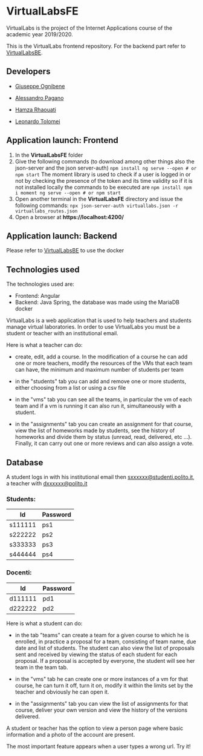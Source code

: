 # VirtualLabsFE
VirtualLabs is the project of the Internet Applications course of the academic year 2019/2020.

This is the VirtualLabs frontend repository. For the backend part refer to [VirtualLabsBE](https://github.com/letol/VirtualLabsBE).


## Developers

* [Giuseppe Ognibene](https://github.com/pinoOgni)

* [Alessandro Pagano](https://github.com/alexCodeRider)

* [Hamza Rhaouati](https://github.com/ReddaHawk)

* [Leonardo Tolomei](https://github.com/letol)


## Application launch: Frontend

1. In the **VirtualLabsFE** folder
2. Give the following commands (to download among other things also the json-server and the json server-auth)
``
npm install
ng serve --open # or npm start
``
The moment library is used to check if a user is logged in or not by checking the presence of the token and its time validity so if it is not installed locally the commands to be executed are
``
npm install
npm i moment
ng serve --open # or npm start
``
3. Open another terminal in the **VirtualLabsFE** directory and issue the following commands:
``
npx json-server-auth virtuallabs.json -r virtuallabs_routes.json
``
4. Open a browser at **https://localhost:4200/**


## Application launch: Backend

Please refer to [VirtualLabsBE](https://github.com/letol/VirtualLabsBE) to use the docker



## Technologies used

 The technologies used are:

* Frontend: Angular
* Backend: Java Spring, the database was made using the MariaDB docker

VirtualLabs is a web application that is used to help teachers and students manage virtual laboratories. In order to use VirtualLabs you must be a student or teacher with an institutional email.

Here is what a teacher can do:

* create, edit, add a course. In the modification of a course he can add one or more teachers, modify the resources of the VMs that each team can have, the minimum and maximum number of students per team

* in the "students" tab you can add and remove one or more students, either choosing from a list or using a csv file

* in the "vms" tab you can see all the teams, in particular the vm of each team and if a vm is running it can also run it, simultaneously with a student.

* in the "assignments" tab you can create an assignment for that course, view the list of homeworks made by students, see the history of homeworks and divide them by status (unread, read, delivered, etc ...). Finally, it can carry out one or more reviews and can also assign a vote.


## Database

A student logs in with his institutional email then sxxxxxx@studenti.polito.it, a teacher with dxxxxxx@polito.it

###  Students:

| Id      | Password |
| ------- | -------- |
| s111111 | ps1 |
| s222222 | ps2 |
| s333333 | ps3 |
| s444444 | ps4 |

### Docenti:

| Id      | Password |
| ------- | -------- |
| d111111 | pd1 |
| d222222 | pd2 |



Here is what a student can do:

* in the tab "teams" can create a team for a given course to which he is enrolled, in practice a proposal for a team, consisting of team name, due date and list of students. The student can also view the list of proposals sent and received by viewing the status of each student for each proposal. If a proposal is accepted by everyone, the student will see her team in the team tab.

* in the "vms" tab he can create one or more instances of a vm for that course, he can turn it off, turn it on, modify it within the limits set by the teacher and obviously he can open it.

* in the "assignments" tab you can view the list of assignments for that course, deliver your own version and view the history of the versions delivered.


A student or teacher has the option to view a person page where basic information and a photo of the account are present.


The most important feature appears when a user types a wrong url. Try it!

